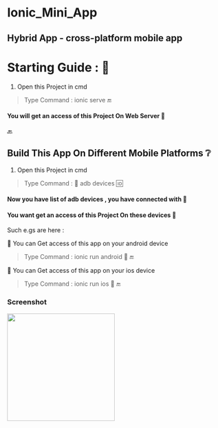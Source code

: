 # Ionic_Mini_App
                                                                
## Hybrid App - cross-platform mobile app
                                                                                    
                                                                                    
# Starting Guide :  :memo:

1. Open this Project in cmd 

> Type Command : ionic serve  :end: 
                                                                        
#### You will get an access of this Project On Web Server :speech_balloon:

:back:
## Build This App On Different Mobile Platforms  :grey_question:
                                                                                                                              
1. Open this Project in cmd 

> Type Command :  :signal_strength: adb devices   :id:
                                                                        
#### Now you have list of adb devices , you have connected with :speech_balloon:
#### You want get an access of this Project On these devices :speech_balloon:
                                                                                                          
 Such e.gs are here :
 
:speech_balloon: You can Get access of this app on your android device
                                                                                                                        
 > Type Command : ionic run android  :iphone:  :end:
                                                                                                                          
                                                                                                                          
 :speech_balloon: You can Get access of this app on your ios device
                                                                                                                        
 > Type Command : ionic run ios  :iphone:  :end:
                                                                                                                                  
                                                                                                                                  

### Screenshot

<a href="http://imgur.com/KbtXv8d"><img src="http://imgur.com/KbtXv8d" align="left" width="250"></a>
